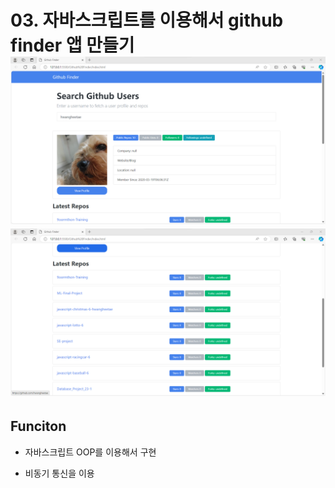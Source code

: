 <h1> 03. 자바스크립트를 이용해서 github finder 앱 만들기


<img src= "./image/image1.png">

<img src= "./image/image2.png">

<h2>Funciton</h2>

- 자바스크립트 OOP를 이용해서 구현

- 비동기 통신을 이용
